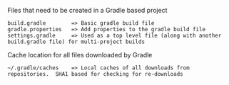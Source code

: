 Files that need to be created in a Gradle based project
```
build.gradle        => Basic gradle build file
gradle.properties   => Add properties to the gradle build file
settings.gradle     => Used as a top level file (along with another build.gradle file) for multi-project builds
```
Cache location for all files downloaded by Gradle
```
~/.gradle/caches    => Local caches of all downloads from repositories.  SHA1 based for checking for re-downloads
```